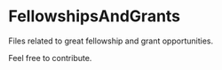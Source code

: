 # FellowshipsAndGrants
Files related to great fellowship and grant opportunities.

Feel free to contribute.
